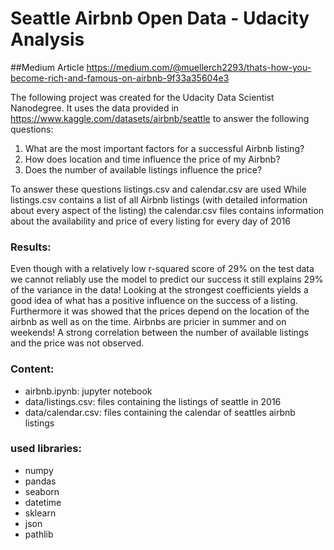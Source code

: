 # Seattle Airbnb Open Data - Udacity Analysis

##Medium Article
https://medium.com/@muellerch2293/thats-how-you-become-rich-and-famous-on-airbnb-9f33a35604e3

The following project was created for the Udacity Data Scientist Nanodegree.
It uses the data provided in https://www.kaggle.com/datasets/airbnb/seattle to answer the following questions:

1. What are the most important factors for a successful Airbnb listing?
2. How does location and time influence the price of my Airbnb?
3. Does the number of available listings influence the price?

To answer these questions  listings.csv and calendar.csv are used
While listings.csv contains a list of all Airbnb listings (with detailed information about every aspect of the listing) the calendar.csv files contains information about the availability and price of every listing for every day of 2016

### Results: 
Even though with a relatively low r-squared score of 29% on the test data we cannot reliably use the model to predict our success it still explains 29% of the variance in the data! Looking at the strongest coefficients yields a good idea of what has a positive influence on the success of a listing. 
Furthermore it was showed that the prices depend on the location of the airbnb as well as on the time. Airbnbs are pricier in summer and on weekends!
A strong correlation between the number of available listings and the price was not observed.

### Content:
* airbnb.ipynb: jupyter notebook
* data/listings.csv: files containing the listings of seattle in 2016
* data/calendar.csv: files containing the calendar of seattles airbnb listings



### used libraries:
* numpy
* pandas
* seaborn
* datetime
* sklearn
* json
* pathlib
